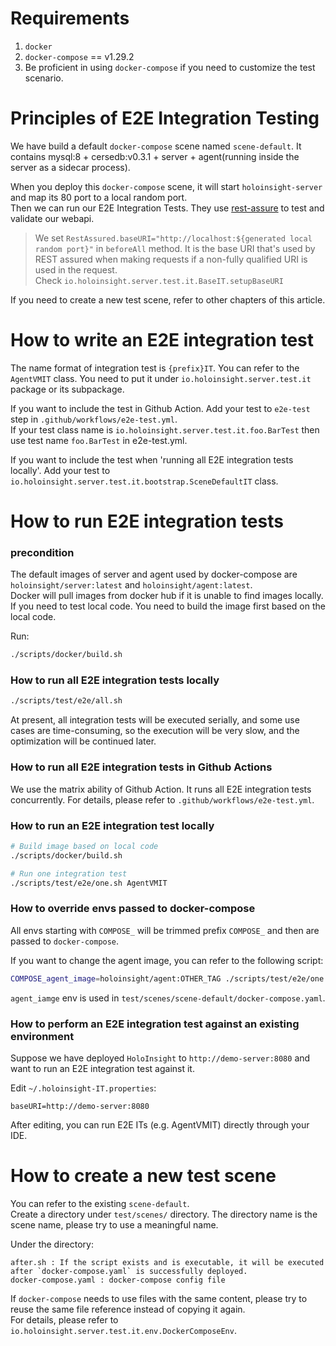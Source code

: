 # Requirements
1. `docker`
2. `docker-compose` == v1.29.2
3. Be proficient in using `docker-compose` if you need to customize the test scenario.

# Principles of E2E Integration Testing
We have build a default `docker-compose` scene named `scene-default`. It contains mysql:8 + cersedb:v0.3.1 + server + agent(running inside the server as a sidecar process).

When you deploy this `docker-compose` scene, it will start `holoinsight-server` and map its 80 port to a local random port.  
Then we can run our E2E Integration Tests. They use [rest-assure](https://github.com/rest-assured/rest-assured) to test and validate our webapi.

> We set `RestAssured.baseURI="http://localhost:${generated local random port}"` in `beforeAll` method. It is the base URI that's used by REST assured when making requests if a non-fully qualified URI is used in the request.  
> Check `io.holoinsight.server.test.it.BaseIT.setupBaseURI`

If you need to create a new test scene, refer to other chapters of this article.

# How to write an E2E integration test
The name format of integration test is `{prefix}IT`. You can refer to the `AgentVMIT` class. You need to put it under `io.holoinsight.server.test.it` package or its subpackage.

If you want to include the test in Github Action. Add your test to `e2e-test` step in `.github/workflows/e2e-test.yml`.      
If your test class name is `io.holoinsight.server.test.it.foo.BarTest` then use test name `foo.BarTest` in e2e-test.yml.

If you want to include the test when 'running all E2E integration tests locally'. Add your test to `io.holoinsight.server.test.it.bootstrap.SceneDefaultIT` class.

# How to run E2E integration tests

### precondition
The default images of server and agent used by docker-compose are `holoinsight/server:latest` and `holoinsight/agent:latest`.    
Docker will pull images from docker hub if it is unable to find images locally.    
If you need to test local code. You need to build the image first based on the local code.  

Run:
```bash
./scripts/docker/build.sh
```

### How to run all E2E integration tests locally
```bash
./scripts/test/e2e/all.sh
```
At present, all integration tests will be executed serially, and some use cases are time-consuming, so the execution will be very slow, and the optimization will be continued later.

### How to run all E2E integration tests in Github Actions
We use the matrix ability of Github Action. It runs all E2E integration tests concurrently.
For details, please refer to `.github/workflows/e2e-test.yml`.


### How to run an E2E integration test locally

```bash
# Build image based on local code
./scripts/docker/build.sh

# Run one integration test
./scripts/test/e2e/one.sh AgentVMIT
```

### How to override envs passed to docker-compose
All envs starting with `COMPOSE_` will be trimmed prefix `COMPOSE_` and then are passed to `docker-compose`.

If you want to change the agent image, you can refer to the following script: 
```bash
COMPOSE_agent_image=holoinsight/agent:OTHER_TAG ./scripts/test/e2e/one.sh AgentVMIT
```
`agent_iamge` env is used in `test/scenes/scene-default/docker-compose.yaml`.

### How to perform an E2E integration test against an existing environment
Suppose we have deployed `HoloInsight` to `http://demo-server:8080` and want to run an E2E integration test against it.

Edit `~/.holoinsight-IT.properties`:
```properties
baseURI=http://demo-server:8080
```

After editing, you can run E2E ITs (e.g. AgentVMIT) directly through your IDE.

# How to create a new test scene
You can refer to the existing `scene-default`.  
Create a directory under `test/scenes/` directory. The directory name is the scene name, please try to use a meaningful name.  

Under the directory:
```text
after.sh : If the script exists and is executable, it will be executed after `docker-compose.yaml` is successfully deployed.
docker-compose.yaml : docker-compose config file
```
If `docker-compose` needs to use files with the same content, please try to reuse the same file reference instead of copying it again.  
For details, please refer to `io.holoinsight.server.test.it.env.DockerComposeEnv`.
